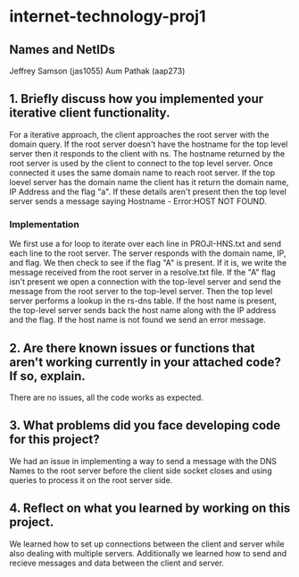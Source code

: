 # internet-technology-proj1
## Names and NetIDs
Jeffrey Samson (jas1055)
Aum Pathak (aap273)

## 1. Briefly discuss how you implemented your iterative client functionality.
For a iterative approach, the client approaches the root server with the domain query. If the root server doesn't have the hostname for the top level server then it responds to the client with ns. The hostname returned by the root server is used by the client to connect to the top level server. Once connected it uses the same domain name to reach root server. If the top loevel server has the domain name the client has it return the domain name, IP Address and the flag "a". If these details aren't present then the top level server sends a message saying Hostname - Error:HOST NOT FOUND.

### Implementation
We first use a for loop to iterate over each line in PROJI-HNS.txt and send each line to the root server. The server responds with the domain name, IP, and flag. We then check to see if the flag "A" is present. If it is, we write the message received from the root server in a resolve.txt file. If the "A" flag isn't present we open a connection with the top-level server and send the message from the root server to the top-level server. Then the top level server performs a lookup in the rs-dns table. If the host name is present, the top-level server sends back the host name along with the IP address and the flag. If the host name is not found we send an error message. 
## 2. Are there known issues or functions that aren't working currently in your attached code? If so, explain.
There are no issues, all the code works as expected.
## 3. What problems did you face developing code for this project?
We had an issue in implementing a way to send a message with the DNS Names to the root server before the client side socket closes and using queries to process it on the root server side. 
## 4. Reflect on what you learned by working on this project. 
We learned how to set up connections between the client and server while also dealing with multiple servers. Additionally we learned how to send and recieve messages and data between the client and server. 
